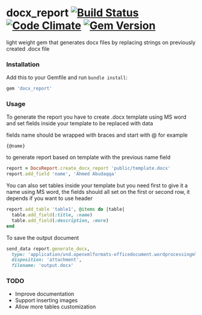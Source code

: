 # docx_report [![Build Status](https://travis-ci.org/abudaqqa/docx_report.svg?branch=master)](https://travis-ci.org/abudaqqa/docx_report) [![Code Climate](https://codeclimate.com/github/abudaqqa/docx_report/badges/gpa.svg)](https://codeclimate.com/github/abudaqqa/docx_report) [![Gem Version](https://badge.fury.io/rb/docx_report.svg)](https://badge.fury.io/rb/docx_report)

light weight gem that generates docx files by replacing strings on
previously created .docx file

### Installation

Add this to your Gemfile and run `bundle install`:

```ruby
gem 'docx_report'
```

### Usage

To generate the report you have to create .docx template using MS word and set
fields inside your template to be replaced with data

fields name should be wrapped with braces and start with @ for example
```
{@name}
```

to generate report based on template with the previous name field
```ruby
report = DocxReport.create_docx_report 'public/template.docx'
report.add_field 'name', 'Ahmed Abudaqqa'
```

You can also set tables inside your template but you need first to give it a
name using MS word, the fields should all set on the first or second row,
it depends if you want to use header

```ruby
report.add_table 'table1', @items do |table|
  table.add_field(:title, :name)
  table.add_field(:description, :more)
end
```

To save the output document

```ruby
send_data report.generate_docx,
  type: 'application/vnd.openxmlformats-officedocument.wordprocessingml.document',
  disposition: 'attachment',
  filename: 'output.docx'
```

### TODO

- Improve documentation
- Support inserting images
- Allow more tables customization
